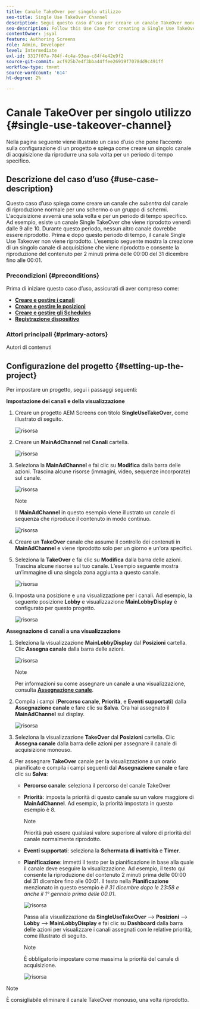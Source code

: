 ```yaml
---
title: Canale TakeOver per singolo utilizzo
seo-title: Single Use TakeOver Channel
description: Segui questo caso d’uso per creare un canale TakeOver monouso.
seo-description: Follow this Use Case for creating a Single Use TakeOver Channel.
contentOwner: jsyal
feature: Authoring Screens
role: Admin, Developer
level: Intermediate
exl-id: 3317f07a-784f-4c4a-93ea-c84f4e42e9f2
source-git-commit: acf925b7e4f3bba44ffee26919f7078dd9c491ff
workflow-type: tm+mt
source-wordcount: '614'
ht-degree: 2%

---
```


# Canale TakeOver per singolo utilizzo {#single-use-takeover-channel}

Nella pagina seguente viene illustrato un caso d’uso che pone l’accento sulla configurazione di un progetto e spiega come creare un singolo canale di acquisizione da riprodurre una sola volta per un periodo di tempo specifico.


## Descrizione del caso d’uso {#use-case-description}

Questo caso d’uso spiega come creare un canale che *subentra* dal canale di riproduzione normale per uno schermo o un gruppo di schermi. L&#39;acquisizione avverrà una sola volta e per un periodo di tempo specifico.
Ad esempio, esiste un canale Single TakeOver che viene riprodotto venerdì dalle 9 alle 10. Durante questo periodo, nessun altro canale dovrebbe essere riprodotto. Prima e dopo questo periodo di tempo, il canale Single Use Takeover non viene riprodotto. L’esempio seguente mostra la creazione di un singolo canale di acquisizione che viene riprodotto e consente la riproduzione del contenuto per 2 minuti prima delle 00:00 del 31 dicembre fino alle 00:01.

### Precondizioni {#preconditions}

Prima di iniziare questo caso d’uso, assicurati di aver compreso come:

* **[Creare e gestire i canali](managing-channels.md)**
* **[Creare e gestire le posizioni](managing-locations.md)**
* **[Creare e gestire gli Schedules](managing-schedules.md)**
* **[Registrazione dispositivo](device-registration.md)**

### Attori principali {#primary-actors}

Autori di contenuti

## Configurazione del progetto {#setting-up-the-project}

Per impostare un progetto, segui i passaggi seguenti:

**Impostazione dei canali e della visualizzazione**

1. Creare un progetto AEM Screens con titolo **SingleUseTakeOver**, come illustrato di seguito.

   ![risorsa](assets/single-takeover1.png)

1. Creare un **MainAdChannel** nel **Canali** cartella.

   ![risorsa](assets/single-takeover2.png)

1. Seleziona la **MainAdChannel** e fai clic su **Modifica** dalla barra delle azioni. Trascina alcune risorse (immagini, video, sequenze incorporate) sul canale.

   ![risorsa](assets/single-takeover2.png)


   >[!NOTE]
   >Il **MainAdChannel** in questo esempio viene illustrato un canale di sequenza che riproduce il contenuto in modo continuo.

   ![risorsa](assets/single-takeover3.png)

1. Creare un **TakeOver** canale che assume il controllo dei contenuti in **MainAdChannel** e viene riprodotto solo per un giorno e un&#39;ora specifici.

1. Seleziona la **TakeOver** e fai clic su **Modifica** dalla barra delle azioni. Trascina alcune risorse sul tuo canale. L’esempio seguente mostra un’immagine di una singola zona aggiunta a questo canale.

   ![risorsa](assets/single-takeover4.png)

1. Imposta una posizione e una visualizzazione per i canali. Ad esempio, la seguente posizione **Lobby** e visualizzazione **MainLobbyDisplay** è configurato per questo progetto.

   ![risorsa](assets/single-takeover5.png)

**Assegnazione di canali a una visualizzazione**

1. Seleziona la visualizzazione **MainLobbyDisplay** dal **Posizioni** cartella. Clic **Assegna canale** dalla barra delle azioni.

   ![risorsa](assets/single-takeover6.png)

   >[!NOTE]
   >Per informazioni su come assegnare un canale a una visualizzazione, consulta **[Assegnazione canale](channel-assignment.md)**.

1. Compila i campi (**Percorso canale**, **Priorità**, e **Eventi supportati**) dalla **Assegnazione canale** e fare clic su **Salva**. Ora hai assegnato il **MainAdChannel** sul display.

   ![risorsa](assets/single-takeover7.png)

1. Seleziona la visualizzazione **TakeOver** dal **Posizioni** cartella. Clic **Assegna canale** dalla barra delle azioni per assegnare il canale di acquisizione monouso.

1. Per assegnare **TakeOver** canale per la visualizzazione a un orario pianificato e compila i campi seguenti dal **Assegnazione canale** e fare clic su **Salva**:

   * **Percorso canale**: seleziona il percorso del canale TakeOver
   * **Priorità**: imposta la priorità di questo canale su un valore maggiore di **MainAdChannel**. Ad esempio, la priorità impostata in questo esempio è 8.

      >[!NOTE]
      >Priorità può essere qualsiasi valore superiore al valore di priorità del canale normalmente riprodotto.
   * **Eventi supportati**: seleziona la **Schermata di inattività** e **Timer**.
   * **Pianificazione**: immetti il testo per la pianificazione in base alla quale il canale deve eseguire la visualizzazione. Ad esempio, il testo qui consente la riproduzione del contenuto 2 minuti prima delle 00:00 del 31 dicembre fino alle 00:01.
Il testo nella **Pianificazione** menzionato in questo esempio è *il 31 dicembre dopo le 23:58 e anche il 1° gennaio prima delle 00.01*.

      ![risorsa](assets/single-takeover8.png)

      Passa alla visualizzazione da **SingleUseTakeOver** —> **Posizioni** —> **Lobby** —> **MainLobbyDisplay** e fai clic su **Dashboard** dalla barra delle azioni per visualizzare i canali assegnati con le relative priorità, come illustrato di seguito.

      >[!NOTE]
      >È obbligatorio impostare come massima la priorità del canale di acquisizione.

      ![risorsa](assets/single-takeover9.png)

>[!NOTE]
>
>È consigliabile eliminare il canale TakeOver monouso, una volta riprodotto.
